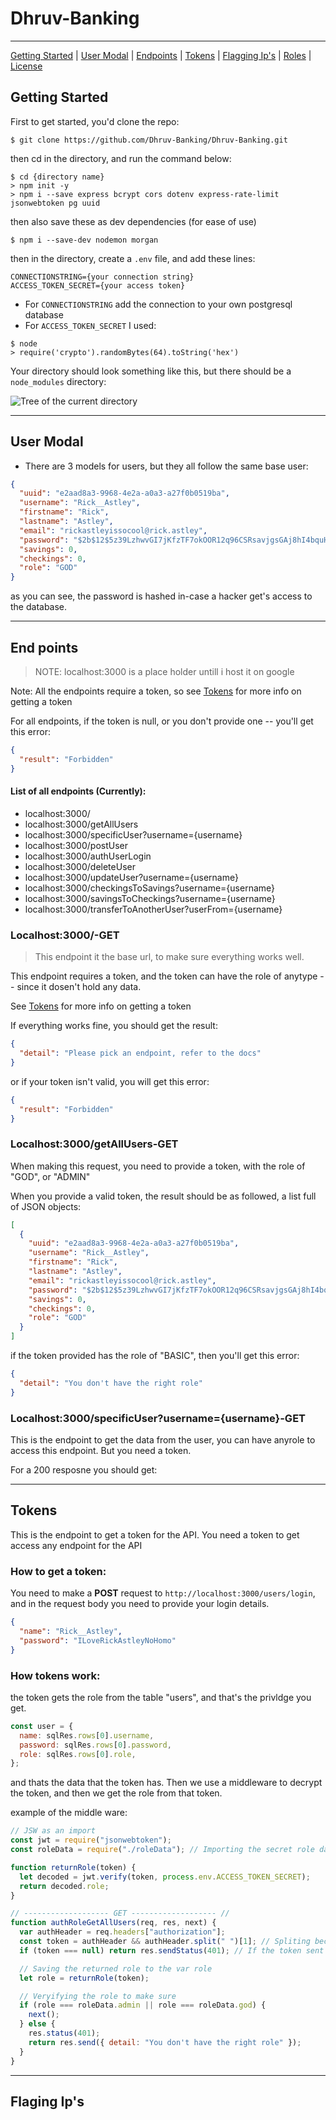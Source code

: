 # Dhruv-Banking

---

[Getting Started](#getting-started) | [User Modal](#user-modal) | [Endpoints](#end-points) | [Tokens](#tokens) | [Flagging Ip's](#flaging-ip) | [Roles](#roles) | [License](#license)

## Getting Started

First to get started, you'd clone the repo:

```shell
$ git clone https://github.com/Dhruv-Banking/Dhruv-Banking.git
```

then cd in the directory, and run the command below:

```shell
$ cd {directory name}
> npm init -y
> npm i --save express bcrypt cors dotenv express-rate-limit jsonwebtoken pg uuid
```

then also save these as dev dependencies (for ease of use)

```shell
$ npm i --save-dev nodemon morgan
```

then in the directory, create a `.env` file, and add these lines:

```
CONNECTIONSTRING={your connection string}
ACCESS_TOKEN_SECRET={your access token}
```

- For `CONNECTIONSTRING` add the connection to your own postgresql database
- For `ACCESS_TOKEN_SECRET` I used:

```shell
$ node
> require('crypto').randomBytes(64).toString('hex')
```

Your directory should look something like this, but there should be a `node_modules` directory:

<img src="images/Dir__Tree.png" alt="Tree of the current directory" title="Tree of the current directory">

---

## User Modal

- There are 3 models for users, but they all follow the same base user:

```json
{
  "uuid": "e2aad8a3-9968-4e2a-a0a3-a27f0b0519ba",
  "username": "Rick__Astley",
  "firstname": "Rick",
  "lastname": "Astley",
  "email": "rickastleyissocool@rick.astley",
  "password": "$2b$12$5z39LzhwvGI7jKfzTF7okOOR12q96CSRsavjgsGAj8hI4bquHIuye",
  "savings": 0,
  "checkings": 0,
  "role": "GOD"
}
```

as you can see, the password is hashed in-case a hacker get's access to the database.

---

## End points

> NOTE: localhost:3000 is a place holder untill i host it on google

Note: All the endpoints require a token, so see [Tokens]() for more info on getting a token

For all endpoints, if the token is null, or you don't provide one -- you'll get this error:

```json
{
  "result": "Forbidden"
}
```

#### List of all endpoints (Currently):

- localhost:3000/
- localhost:3000/getAllUsers
- localhost:3000/specificUser?username={username}
- localhost:3000/postUser
- localhost:3000/authUserLogin
- localhost:3000/deleteUser
- localhost:3000/updateUser?username={username}
- localhost:3000/checkingsToSavings?username={username}
- localhost:3000/savingsToCheckings?username={username}
- localhost:3000/transferToAnotherUser?userFrom={username}

### Localhost:3000/-GET

> This endpoint it the base url, to make sure everything works well.

This endpoint requires a token, and the token can have the role of anytype -- since it dosen't hold any data.

See [Tokens]() for more info on getting a token

If everything works fine, you should get the result:

```json
{
  "detail": "Please pick an endpoint, refer to the docs"
}
```

or if your token isn't valid, you will get this error:

```json
{
  "result": "Forbidden"
}
```

### Localhost:3000/getAllUsers-GET

When making this request, you need to provide a token, with the role of "GOD", or "ADMIN"

When you provide a valid token, the result should be as followed, a list full of JSON objects:

```json
[
  {
    "uuid": "e2aad8a3-9968-4e2a-a0a3-a27f0b0519ba",
    "username": "Rick__Astley",
    "firstname": "Rick",
    "lastname": "Astley",
    "email": "rickastleyissocool@rick.astley",
    "password": "$2b$12$5z39LzhwvGI7jKfzTF7okOOR12q96CSRsavjgsGAj8hI4bquHIuye",
    "savings": 0,
    "checkings": 0,
    "role": "GOD"
  }
]
```

if the token provided has the role of "BASIC", then you'll get this error:

```json
{
  "detail": "You don't have the right role"
}
```

### Localhost:3000/specificUser?username={username}-GET

This is the endpoint to get the data from the user, you can have anyrole to access this endpoint. But you need a token.

For a 200 resposne you should get:

---

## Tokens

This is the endpoint to get a token for the API. You need a token to get access any endpoint for the API

### How to get a token:

You need to make a **POST** request to `http://localhost:3000/users/login`, and in the request body you need to provide your login details.

```json
{
  "name": "Rick__Astley",
  "password": "ILoveRickAstleyNoHomo"
}
```

### How tokens work:

the token gets the role from the table "users", and that's the privldge you get.

```js
const user = {
  name: sqlRes.rows[0].username,
  password: sqlRes.rows[0].password,
  role: sqlRes.rows[0].role,
};
```

and thats the data that the token has. Then we use a middleware to decrypt the token, and then we get the role from that token.

example of the middle ware:

```js
// JSW as an import
const jwt = require("jsonwebtoken");
const roleData = require("./roleData"); // Importing the secret role data

function returnRole(token) {
  let decoded = jwt.verify(token, process.env.ACCESS_TOKEN_SECRET);
  return decoded.role;
}

// ------------------- GET ------------------- //
function authRoleGetAllUsers(req, res, next) {
  var authHeader = req.headers["authorization"];
  const token = authHeader && authHeader.split(" ")[1]; // Spliting becase it goes: "Bearer [space] TOKEN"
  if (token === null) return res.sendStatus(401); // If the token sent is null, then we know there is no token to be verified

  // Saving the returned role to the var role
  let role = returnRole(token);

  // Veryifying the role to make sure
  if (role === roleData.admin || role === roleData.god) {
    next();
  } else {
    res.status(401);
    return res.send({ detail: "You don't have the right role" });
  }
}
```

---

## Flaging Ip's

